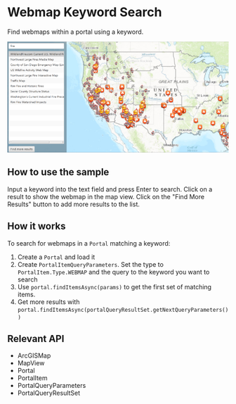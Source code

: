 # Webmap Keyword Search

Find webmaps within a portal using a keyword.

![](WebmapKeywordSearch.png)

## How to use the sample

Input a keyword into the text field and press Enter to search. Click on a result to show the webmap in the map view. 
Click on the "Find More Results" button to add more results to the list.

## How it works

To search for webmaps in a `Portal` matching a keyword:

  1. Create a `Portal` and load it
  2. Create `PortalItemQueryParameters`. Set the type to `PortalItem.Type.WEBMAP` and the 
  query to the keyword you want to search
  3. Use `portal.findItemsAsync(params)` to get the first set of matching items.
  4. Get more results with `portal.findItemsAsync(portalQueryResultSet.getNextQueryParameters())`


## Relevant API


*   ArcGISMap
*   MapView
*   Portal
*   PortalItem
*   PortalQueryParameters
*   PortalQueryResultSet

